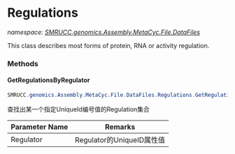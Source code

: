 ﻿# Regulations
_namespace: [SMRUCC.genomics.Assembly.MetaCyc.File.DataFiles](./index.md)_

This class describes most forms of protein, RNA or activity regulation.



### Methods

#### GetRegulationsByRegulator
```csharp
SMRUCC.genomics.Assembly.MetaCyc.File.DataFiles.Regulations.GetRegulationsByRegulator(System.String)
```
查找出某一个指定UniqueId编号值的Regulation集合

|Parameter Name|Remarks|
|--------------|-------|
|Regulator|Regulator的UniqueID属性值|



